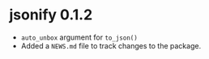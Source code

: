 # jsonify 0.1.2

* `auto_unbox` argument for `to_json()`
* Added a `NEWS.md` file to track changes to the package.
